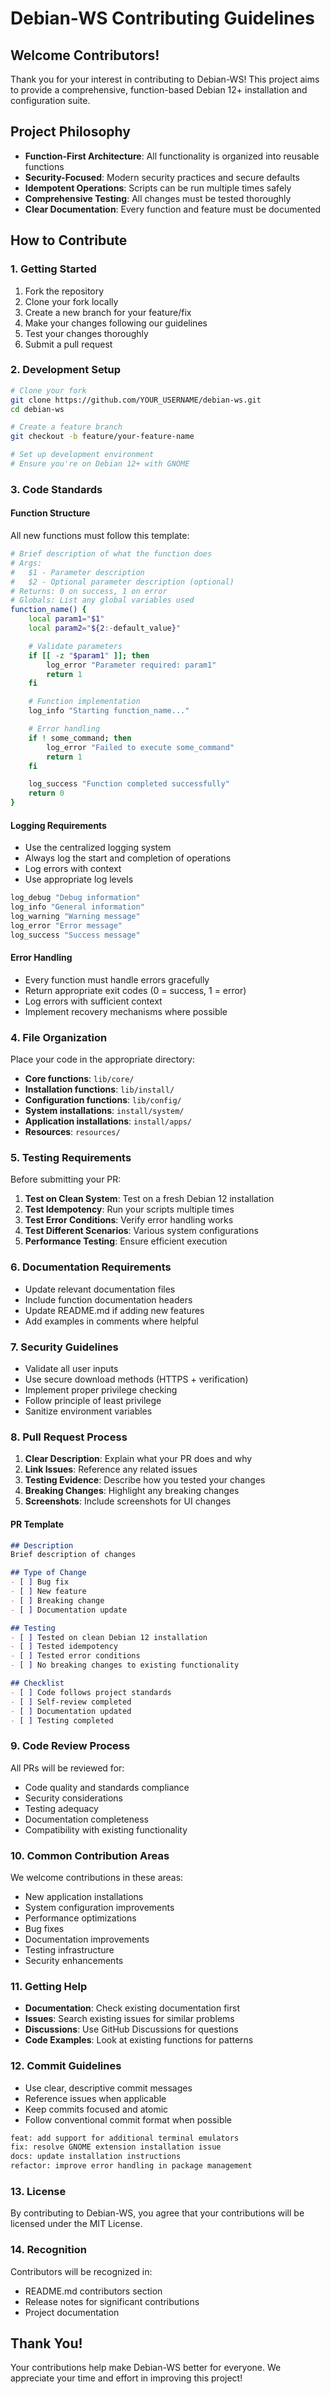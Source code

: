 # Debian-WS Contributing Guidelines

## Welcome Contributors!

Thank you for your interest in contributing to Debian-WS! This project aims to provide a comprehensive, function-based Debian 12+ installation and configuration suite.

## Project Philosophy

- **Function-First Architecture**: All functionality is organized into reusable functions
- **Security-Focused**: Modern security practices and secure defaults
- **Idempotent Operations**: Scripts can be run multiple times safely
- **Comprehensive Testing**: All changes must be tested thoroughly
- **Clear Documentation**: Every function and feature must be documented

## How to Contribute

### 1. Getting Started

1. Fork the repository
2. Clone your fork locally
3. Create a new branch for your feature/fix
4. Make your changes following our guidelines
5. Test your changes thoroughly
6. Submit a pull request

### 2. Development Setup

```bash
# Clone your fork
git clone https://github.com/YOUR_USERNAME/debian-ws.git
cd debian-ws

# Create a feature branch
git checkout -b feature/your-feature-name

# Set up development environment
# Ensure you're on Debian 12+ with GNOME
```

### 3. Code Standards

#### Function Structure
All new functions must follow this template:

```bash
# Brief description of what the function does
# Args:
#   $1 - Parameter description
#   $2 - Optional parameter description (optional)
# Returns: 0 on success, 1 on error
# Globals: List any global variables used
function_name() {
    local param1="$1"
    local param2="${2:-default_value}"

    # Validate parameters
    if [[ -z "$param1" ]]; then
        log_error "Parameter required: param1"
        return 1
    fi

    # Function implementation
    log_info "Starting function_name..."

    # Error handling
    if ! some_command; then
        log_error "Failed to execute some_command"
        return 1
    fi

    log_success "Function completed successfully"
    return 0
}
```

#### Logging Requirements
- Use the centralized logging system
- Always log the start and completion of operations
- Log errors with context
- Use appropriate log levels

```bash
log_debug "Debug information"
log_info "General information"
log_warning "Warning message"
log_error "Error message"
log_success "Success message"
```

#### Error Handling
- Every function must handle errors gracefully
- Return appropriate exit codes (0 = success, 1 = error)
- Log errors with sufficient context
- Implement recovery mechanisms where possible

### 4. File Organization

Place your code in the appropriate directory:

- **Core functions**: `lib/core/`
- **Installation functions**: `lib/install/`
- **Configuration functions**: `lib/config/`
- **System installations**: `install/system/`
- **Application installations**: `install/apps/`
- **Resources**: `resources/`

### 5. Testing Requirements

Before submitting your PR:

1. **Test on Clean System**: Test on a fresh Debian 12 installation
2. **Test Idempotency**: Run your scripts multiple times
3. **Test Error Conditions**: Verify error handling works
4. **Test Different Scenarios**: Various system configurations
5. **Performance Testing**: Ensure efficient execution

### 6. Documentation Requirements

- Update relevant documentation files
- Include function documentation headers
- Update README.md if adding new features
- Add examples in comments where helpful

### 7. Security Guidelines

- Validate all user inputs
- Use secure download methods (HTTPS + verification)
- Implement proper privilege checking
- Follow principle of least privilege
- Sanitize environment variables

### 8. Pull Request Process

1. **Clear Description**: Explain what your PR does and why
2. **Link Issues**: Reference any related issues
3. **Testing Evidence**: Describe how you tested your changes
4. **Breaking Changes**: Highlight any breaking changes
5. **Screenshots**: Include screenshots for UI changes

#### PR Template
```markdown
## Description
Brief description of changes

## Type of Change
- [ ] Bug fix
- [ ] New feature
- [ ] Breaking change
- [ ] Documentation update

## Testing
- [ ] Tested on clean Debian 12 installation
- [ ] Tested idempotency
- [ ] Tested error conditions
- [ ] No breaking changes to existing functionality

## Checklist
- [ ] Code follows project standards
- [ ] Self-review completed
- [ ] Documentation updated
- [ ] Testing completed
```

### 9. Code Review Process

All PRs will be reviewed for:
- Code quality and standards compliance
- Security considerations
- Testing adequacy
- Documentation completeness
- Compatibility with existing functionality

### 10. Common Contribution Areas

We welcome contributions in these areas:
- New application installations
- System configuration improvements
- Performance optimizations
- Bug fixes
- Documentation improvements
- Testing infrastructure
- Security enhancements

### 11. Getting Help

- **Documentation**: Check existing documentation first
- **Issues**: Search existing issues for similar problems
- **Discussions**: Use GitHub Discussions for questions
- **Code Examples**: Look at existing functions for patterns

### 12. Commit Guidelines

- Use clear, descriptive commit messages
- Reference issues when applicable
- Keep commits focused and atomic
- Follow conventional commit format when possible

```bash
feat: add support for additional terminal emulators
fix: resolve GNOME extension installation issue
docs: update installation instructions
refactor: improve error handling in package management
```

### 13. License

By contributing to Debian-WS, you agree that your contributions will be licensed under the MIT License.

### 14. Recognition

Contributors will be recognized in:
- README.md contributors section
- Release notes for significant contributions
- Project documentation

## Thank You!

Your contributions help make Debian-WS better for everyone. We appreciate your time and effort in improving this project!
